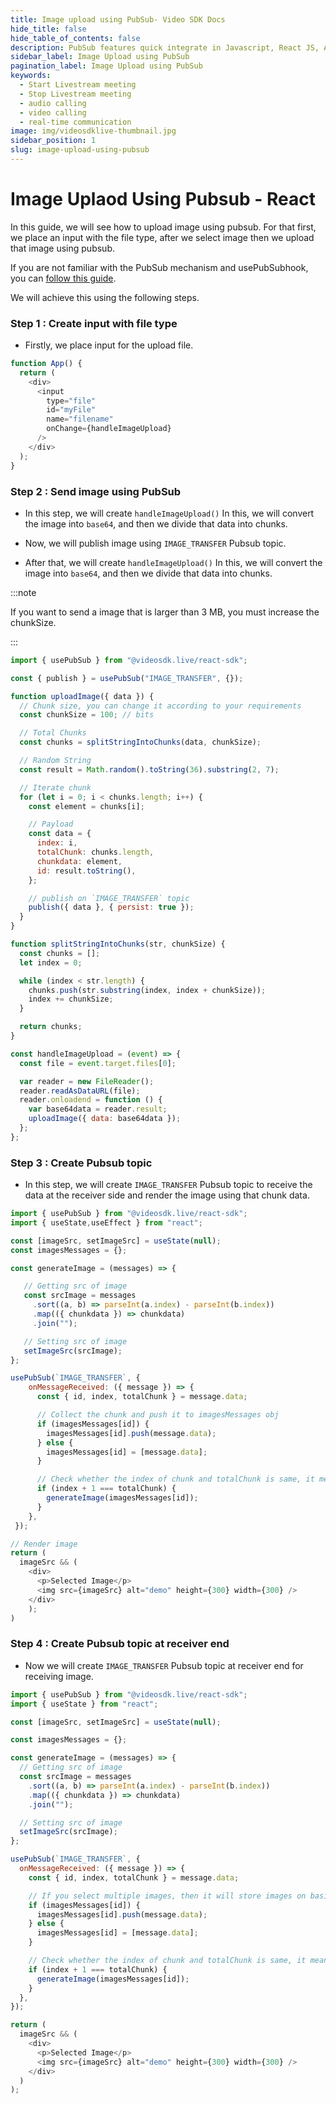 ```yaml
---
title: Image upload using PubSub- Video SDK Docs
hide_title: false
hide_table_of_contents: false
description: PubSub features quick integrate in Javascript, React JS, Android, IOS, React Native, Flutter with Video SDK to add live video & audio conferencing to your applications.
sidebar_label: Image Upload using PubSub
pagination_label: Image Upload using PubSub
keywords:
  - Start Livestream meeting
  - Stop Livestream meeting
  - audio calling
  - video calling
  - real-time communication
image: img/videosdklive-thumbnail.jpg
sidebar_position: 1
slug: image-upload-using-pubsub
---
```


# Image Uplaod Using Pubsub - React

In this guide, we will see how to upload image using pubsub. For that first, we place an input with the file type, after we select image then we upload that image using pubsub.

If you are not familiar with the PubSub mechanism and usePubSubhook, you can [follow this guide](https://docs.videosdk.live/react/guide/video-and-audio-calling-api-sdk/collaboration-in-meeting/pubsub).

We will achieve this using the following steps.

### Step 1 : Create input with file type

- Firstly, we place input for the upload file.

```js title="index.js"
function App() {
  return (
    <div>
      <input
        type="file"
        id="myFile"
        name="filename"
        onChange={handleImageUpload}
      />
    </div>
  );
}
```

### Step 2 : Send image using PubSub

- In this step, we will create `handleImageUpload()` In this, we will convert the image into `base64`, and then we divide that data into chunks.

- Now, we will publish image using `IMAGE_TRANSFER` Pubsub topic.

- After that, we will create `handleImageUpload()` In this, we will convert the image into `base64`, and then we divide that data into chunks.

:::note

If you want to send a image that is larger than 3 MB, you must increase the chunkSize.

:::

```js title="index.js"
import { usePubSub } from "@videosdk.live/react-sdk";

const { publish } = usePubSub("IMAGE_TRANSFER", {});

function uploadImage({ data }) {
  // Chunk size, you can change it according to your requirements
  const chunkSize = 100; // bits

  // Total Chunks
  const chunks = splitStringIntoChunks(data, chunkSize);

  // Random String
  const result = Math.random().toString(36).substring(2, 7);

  // Iterate chunk
  for (let i = 0; i < chunks.length; i++) {
    const element = chunks[i];

    // Payload
    const data = {
      index: i,
      totalChunk: chunks.length,
      chunkdata: element,
      id: result.toString(),
    };

    // publish on `IMAGE_TRANSFER` topic
    publish({ data }, { persist: true });
  }
}

function splitStringIntoChunks(str, chunkSize) {
  const chunks = [];
  let index = 0;

  while (index < str.length) {
    chunks.push(str.substring(index, index + chunkSize));
    index += chunkSize;
  }

  return chunks;
}

const handleImageUpload = (event) => {
  const file = event.target.files[0];

  var reader = new FileReader();
  reader.readAsDataURL(file);
  reader.onloadend = function () {
    var base64data = reader.result;
    uploadImage({ data: base64data });
  };
};
```

### Step 3 : Create Pubsub topic

- In this step, we will create `IMAGE_TRANSFER` Pubsub topic to receive the data at the receiver side and render the image using that chunk data.

```js title="index.js"
import { usePubSub } from "@videosdk.live/react-sdk";
import { useState,useEffect } from "react";

const [imageSrc, setImageSrc] = useState(null);
const imagesMessages = {};

const generateImage = (messages) => {

   // Getting src of image
   const srcImage = messages
     .sort((a, b) => parseInt(a.index) - parseInt(b.index))
     .map(({ chunkdata }) => chunkdata)
     .join("");

   // Setting src of image
   setImageSrc(srcImage);
};

usePubSub(`IMAGE_TRANSFER`, {
    onMessageReceived: ({ message }) => {
      const { id, index, totalChunk } = message.data;

      // Collect the chunk and push it to imagesMessages obj
      if (imagesMessages[id]) {
        imagesMessages[id].push(message.data);
      } else {
        imagesMessages[id] = [message.data];
      }

      // Check whether the index of chunk and totalChunk is same, it means it is last chunk or not
      if (index + 1 === totalChunk) {
        generateImage(imagesMessages[id]);
      }
    },
 });

// Render image
return (
  imageSrc && (
    <div>
      <p>Selected Image</p>
      <img src={imageSrc} alt="demo" height={300} width={300} />
    </div>
	);
)
```

### Step 4 : Create Pubsub topic at receiver end

- Now we will create `IMAGE_TRANSFER` Pubsub topic at receiver end for receiving image.

```js title="index.js"
import { usePubSub } from "@videosdk.live/react-sdk";
import { useState } from "react";

const [imageSrc, setImageSrc] = useState(null);

const imagesMessages = {};

const generateImage = (messages) => {
  // Getting src of image
  const srcImage = messages
    .sort((a, b) => parseInt(a.index) - parseInt(b.index))
    .map(({ chunkdata }) => chunkdata)
    .join("");

  // Setting src of image
  setImageSrc(srcImage);
};

usePubSub(`IMAGE_TRANSFER`, {
  onMessageReceived: ({ message }) => {
    const { id, index, totalChunk } = message.data;

    // If you select multiple images, then it will store images on basis of id in imagesMessages object
    if (imagesMessages[id]) {
      imagesMessages[id].push(message.data);
    } else {
      imagesMessages[id] = [message.data];
    }

    // Check whether the index of chunk and totalChunk is same, it means it is last chunk or not
    if (index + 1 === totalChunk) {
      generateImage(imagesMessages[id]);
    }
  },
});

return (
  imageSrc && (
    <div>
      <p>Selected Image</p>
      <img src={imageSrc} alt="demo" height={300} width={300} />
    </div>
  )
);
```
